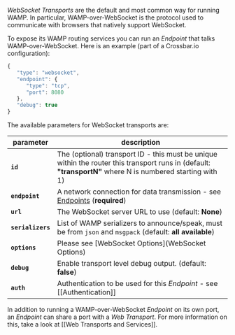 *WebSocket Transports* are the default and most common way for running WAMP. In particular, WAMP-over-WebSocket is the protocol used to communicate with browsers that natively support WebSocket.

To expose its WAMP routing services you can run an *Endpoint* that talks WAMP-over-WebSocket. Here is an example (part of a Crossbar.io configuration):

```javascript
{
   "type": "websocket",
   "endpoint": {
      "type": "tcp",
      "port": 8080
   },
   "debug": true
}
```


The available parameters for WebSocket transports are:

parameter | description
---|---
**`id`** | The (optional) transport ID - this must be unique within the router this transport runs in (default: **"transportN"** where N is numbered starting with 1)
**`endpoint`** | A network connection for data transmission - see [Endpoints](Endpoints) (**required**)
**`url`** | The WebSocket server URL to use (default: **None**)
**`serializers`** | List of WAMP serializers to announce/speak, must be from `json` and `msgpack` (default: **all available**)
**`options`** | Please see [WebSocket Options](WebSocket Options)
**`debug`** | Enable transport level debug output. (default: **false**)
**`auth`** | Authentication to be used for this *Endpoint* - see [[Authentication]]

In addition to running a WAMP-over-WebSocket *Endpoint* on its own port, an *Endpoint* can share a port with a *Web Transport*. For more information on this, take a look at [[Web Transports and Services]]. 
